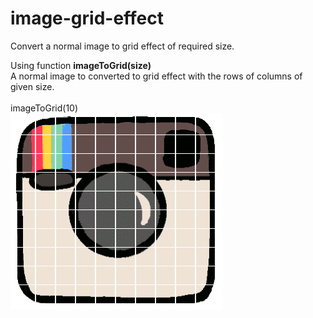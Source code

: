 # image-grid-effect
Convert a normal image to grid effect of required size.

Using function <strong><b>imageToGrid(size)</b></strong><br>
A normal image to converted to grid effect with the rows of columns of given size.<br><br>
imageToGrid(10)<br>
<img src='files/effect.png' />
